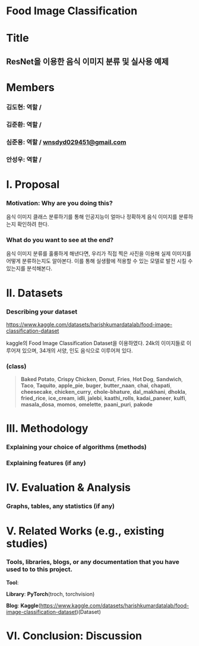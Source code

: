 # Food Image Classification


# Title
## ResNet을 이용한 음식 이미지 분류 및 실사용 예제

# Members
### 김도현: 역할 /
### 김준환: 역할 /
### 심준용: 역할 / wnsdyd029451@gmail.com
### 안성우: 역할 / 

# I. Proposal

### Motivation: Why are you doing this?
음식 이미지 클래스 분류하기를 통해 인공지능이 얼마나 정확하게 음식 이미지를 분류하는지 확인하려 한다.

### What do you want to see at the end?
음식 이미지 분류를 훌륭하게 해낸다면, 우리가 직접 찍은 사진을 이용해 실제 이미지를 어떻게 분류하는지도 알아본다. 이를 통해 실생활에 적용할 수 있는 모델로 발전 시킬 수 있는지를 분석해본다.

# II. Datasets
### Describing your dataset
https://www.kaggle.com/datasets/harishkumardatalab/food-image-classification-dataset

kaggle의 Food Image Classification Dataset을 이용하였다. 24k의 이미지들로 이루어져 있으며, 34개의 서양, 인도 음식으로 이루어져 있다.

### (class) 
> **Baked Potato**, **Crispy Chicken**, **Donut**, **Fries**, **Hot     Dog**, **Sandwich**, **Taco**, **Taquito**, **apple_pie**, **buger**, **butter_naan**, **chai**, **chapati**, **cheesecake**, **chicken_curry**, **chole-bhature**, **dal_makhani**, **dhokla**, **fried_rice**, **ice_cream**, **idli**, **jalebi**, **kaathi_rolls**, **kadai_paneer**, **kulfi**, **masala_dosa**, **momos**, **omelette**, **paani_puri**, **pakode**

# III. Methodology
### Explaining your choice of algorithms (methods)

### Explaining features (if any)

# IV. Evaluation & Analysis
### Graphs, tables, any statistics (if any)

# V. Related Works (e.g., existing studies)
### Tools, libraries, blogs, or any documentation that you have used to to this project.
**Tool**:

**Library**: **PyTorch**(troch, torchvision)

**Blog**: **Kaggle**(https://www.kaggle.com/datasets/harishkumardatalab/food-image-classification-dataset)(Dataset)
# VI. Conclusion: Discussion

